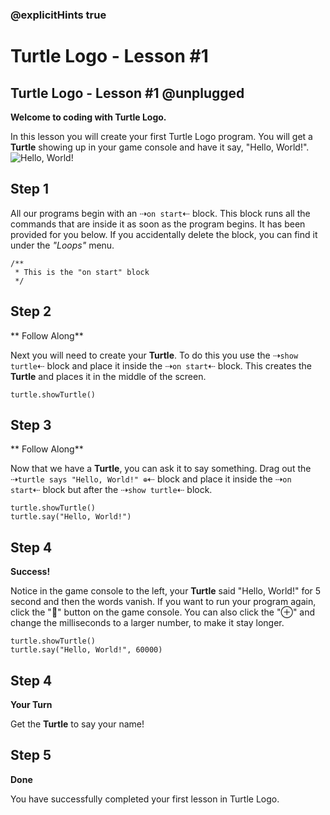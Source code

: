 ### @explicitHints true

# Turtle Logo - Lesson #1

## Turtle Logo - Lesson #1 @unplugged
**Welcome to coding with Turtle Logo.**

In this lesson you will create your first Turtle Logo program. You will get a **Turtle** showing up in your game console and have it say, "Hello, World!".
![Hello, World!](https://github.com/Mr-Coxall/makecode-arcade-turtle-logo-lesson1/raw/main/assets/hello_world_screenshot.png)

## Step 1
All our programs begin with an ⇢``on start``⇠ block. This block runs all the commands that are inside it as soon as the program begins. It has been provided for you below. If you accidentally delete the block, you can find it under the *"Loops"* menu.
```blocks
/**
 * This is the "on start" block
 */
```

## Step 2
** Follow Along**

Next you will need to create your **Turtle**. To do this you use the ⇢``show turtle``⇠ block and place it inside the ⇢``on start``⇠ block. This creates the **Turtle** and places it in the middle of the screen.
```blocks
turtle.showTurtle()
```

## Step 3
** Follow Along**

Now that we have a **Turtle**, you can ask it to say something. Drag out the ⇢``turtle says "Hello, World!" ⊕``⇠ block and place it inside the ⇢``on start``⇠ block but after the ⇢``show turtle``⇠ block.
```blocks
turtle.showTurtle()
turtle.say("Hello, World!")
```
## Step 4
**Success!**

Notice in the game console to the left, your **Turtle** said "Hello, World!" for 5 second and then the words vanish. If you want to run your program again, click the "🔁" button on the game console. You can also click the "⊕" and change the milliseconds to a larger number, to make it stay longer.
```blocks
turtle.showTurtle()
turtle.say("Hello, World!", 60000)
```

## Step 4
**Your Turn**

Get the **Turtle** to say your name!

## Step 5
**Done**

You have successfully completed your first lesson in Turtle Logo.
